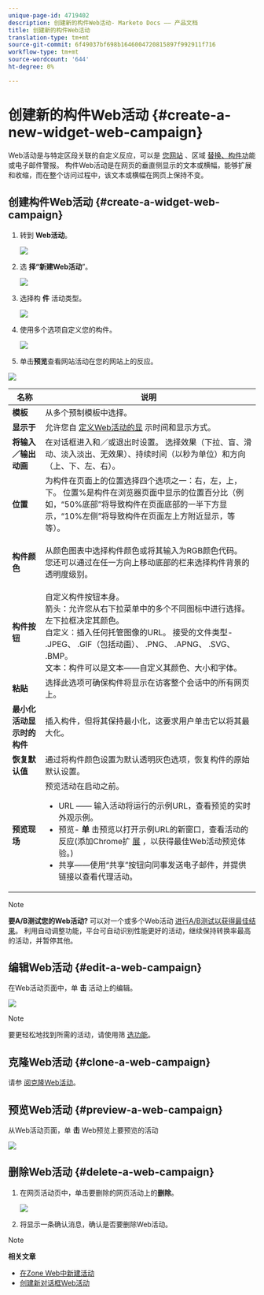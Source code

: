 ```yaml
---
unique-page-id: 4719402
description: 创建新的构件Web活动- Marketo Docs —— 产品文档
title: 创建新的构件Web活动
translation-type: tm+mt
source-git-commit: 6f49037bf698b1646004720815897f992911f716
workflow-type: tm+mt
source-wordcount: '644'
ht-degree: 0%

---
```



# 创建新的构件Web活动 {#create-a-new-widget-web-campaign}

Web活动是与特定区段关联的自定义反应，可以是 [您网站](create-a-new-dialog-web-campaign.md) 、区域 [替换、构件功](create-a-new-in-zone-web-campaign.md)能或电子邮件警报。 构件Web活动是在网页的垂直侧显示的文本或横幅，能够扩展和收缩，而在整个访问过程中，该文本或横幅在网页上保持不变。

## 创建构件Web活动 {#create-a-widget-web-campaign}

1. 转到 **Web活动**。

   ![](assets/image2016-8-18-15-3a57-3a46.png)

1. 选 **择“新建Web活动**”。

   ![](assets/create-new-web-campaign-hand-1.png)

1. 选择构 **件** 活动类型。

   ![](assets/3.png)

1. 使用多个选项自定义您的构件。

   ![](assets/4.png)

1. 单击**预览**查看网站活动在您的网站上的反应。

![](assets/preview.png)

<table> 
 <thead> 
  <tr> 
   <th colspan="1" rowspan="1">名称</th> 
   <th colspan="1" rowspan="1">说明</th> 
  </tr> 
 </thead> 
 <tbody> 
  <tr> 
   <td colspan="1"><strong>模板</strong></td> 
   <td colspan="1">从多个预制模板中选择。</td> 
  </tr> 
  <tr> 
   <td colspan="1"><strong>显示于</strong></td> 
   <td colspan="1">允许您自 <a href="http://docs.marketo.com/display/DOCS/Set+How+Your+Web+Campaign+Displays" rel="nofollow">定义Web活动的显</a> 示时间和显示方式。</td> 
  </tr> 
  <tr> 
   <td colspan="1"><strong>将输入／输出动画</strong></td> 
   <td colspan="1">在对话框进入和／或退出时设置。 选择效果（下拉、盲、滑动、淡入淡出、无效果）、持续时间（以秒为单位）和方向（上、下、左、右）。</td> 
  </tr> 
  <tr> 
   <td colspan="1"><strong>位置</strong></td> 
   <td colspan="1">为构件在页面上的位置选择四个选项之一：右，左，上，下。 位置%是构件在浏览器页面中显示的位置百分比（例如，“50%底部”将导致构件在页面底部的一半下方显示，“10%左侧”将导致构件在页面左上方附近显示，等等）。<br></td> 
  </tr> 
  <tr> 
   <td colspan="1" rowspan="1"><strong>构件颜色</strong></td> 
   <td colspan="1" rowspan="1"><p>从颜色图表中选择构件颜色或将其输入为RGB颜色代码。 您还可以通过在任一方向上移动底部的栏来选择构件背景的透明度级别。</p></td> 
  </tr> 
  <tr> 
   <td colspan="1" rowspan="1"><p><strong>构件按钮</strong><br></p></td> 
   <td colspan="1" rowspan="1">自定义构件按钮本身。<br>箭头：允许您从右下拉菜单中的多个不同图标中进行选择。 左下拉框决定其颜色。<br>自定义：插入任何托管图像的URL。 接受的文件类型- .JPEG、 .GIF（包括动画）、 .PNG、 .APNG、 .SVG、 .BMP。<br>文本：构件可以是文本——自定义其颜色、大小和字体。</td> 
  </tr> 
  <tr> 
   <td colspan="1"><strong>粘贴</strong></td> 
   <td colspan="1">选择此选项可确保构件将显示在访客整个会话中的所有网页上。</td> 
  </tr> 
  <tr> 
   <td colspan="1"><strong>最小化活动显示时的构件</strong></td> 
   <td colspan="1">插入构件，但将其保持最小化，这要求用户单击它以将其最大化。</td> 
  </tr> 
  <tr> 
   <td colspan="1"><strong>恢复默认值 </strong></td> 
   <td colspan="1">通过将构件颜色设置为默认透明灰色选项，恢复构件的原始默认设置。</td> 
  </tr> 
  <tr> 
   <td colspan="1"><strong>预览现场 </strong></td> 
   <td colspan="1">预览活动在启动之前。<br> 
    <ul> 
     <li>URL —— 输入活动将运行的示例URL，查看预览的实时外观示例。</li> 
     <li>预览- <strong>单 </strong>击预览以打开示例URL的新窗口，查看活动的反应(添加Chrome扩 <a href="https://chrome.google.com/extensions/detail/ldiddonjplchallbngbccbfdfeldohkj?hl=en" rel="nofollow">展</a> ，以获得最佳Web活动预览体验。) </li> 
     <li>共享——使用“共享”按钮向同事发送电子邮件，并提供链接以查看代理活动。</li> 
    </ul></td> 
  </tr> 
 </tbody> 
</table>

>[!NOTE]
>
>**要A/B测试您的Web活动?** 可以对一个或多个Web活动 [进行A/B测试以获得最佳结果](ab-test-your-web-campaign.md)。 利用自动调整功能，平台可自动识别性能更好的活动，继续保持转换率最高的活动，并暂停其他。

## 编辑Web活动 {#edit-a-web-campaign}

在Web活动页面中，单 **击** 活动上的编辑。

![](assets/image2016-11-4-13-3a2-3a20.png)

>[!NOTE]
>
>要更轻松地找到所需的活动，请使用筛 [选功能](filter-web-campaigns.md)。

## 克隆Web活动 {#clone-a-web-campaign}

请参 [阅克隆Web活动](clone-a-web-campaign.md)。

## 预览Web活动 {#preview-a-web-campaign}

从Web活动页面，单 **击** Web预览上要预览的活动

![](assets/widget-campaign-preview-hand.png)

## 删除Web活动 {#delete-a-web-campaign}

1. 在网页活动页中，单击要删除的网页活动上的**删除**。

   ![](assets/widget-campaign-delete-hand.png)

1. 将显示一条确认消息，确认是否要删除Web活动。

>[!NOTE]
>
>**相关文章**
>
>* [在Zone Web中新建活动](create-a-new-in-zone-web-campaign.md)
>* [创建新对话框Web活动](create-a-new-dialog-web-campaign.md)

